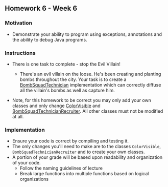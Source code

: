 ## Homework 6 - Week 6

### Motivation
* Demonstrate your ability to program using exceptions, annotations and the ability to debug Java programs.

### Instructions
* There is one task to complete - stop the Evil Villain!
    - There's an evil villain on the loose.  He's been creating and planting bombs throughout the city.  Your task is to create a [BombSquadTechnician](src/main/java/edu/nyu/cs9053/homework6/BombSquadTechnician.java) implementation which can correctly diffuse all the villain's bombs as well as capture him.

* Note, for this homework to be correct you may only add your own classes and only change [ColorVisible](src/main/java/edu/nyu/cs9053/homework6/ColorVisible.java) and [BombSquadTechnicianRecruiter](src/main/java/edu/nyu/cs9053/homework6/BombSquadTechnicianRecruiter.java).  All other classes must not be modified at all.

### Implementation
* Ensure your code is correct by compiling and testing it.
* The only changes you'll need to make are to the classes `ColorVisible`, `BombSquadTechnicianRecruiter` and to create your own classes.
* A portion of your grade will be based upon readability and organization of your code.
    - Follow the naming guidelines of lecture
    - Break large functions into multiple functions based on logical organizations
    

    
